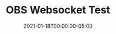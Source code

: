 ---
layout: ext_single
title: OBS Websocket Test
desc: Test connection to your OBS websocket 
category: utilities
date: '2021-01-18T00:00:00-05:00'
permalink: extensions/utilities/:slug
download_url: https://github.com/christinna9031/LB-obs-websocket-test/releases
developer_name: Christina K.
developer_url: https://christinak.itch.io
version: 1.0
sammi_version: 1.40
platform: OBS
overview: |
    Extension for SAMMI which lets you test connection to your OBS websocket, in case you cannot normally connect from SAMMI.
setup: |
    1. Install the extension. You can follow the [Extension Install Guide](https://sammi.solutions/extensions/install).
    2. Create a new button with a Send to Extension command and fill out the necessary fields. Leave password field empty if you did not set one up in your OBS websocket settings.
    3. Press Done twice and refresh your Bridge.
    4. Press the button you just created. You should see three yellow notification messages in your Receiver, indicating the connection status and websocket version.\
    If it says `Connection closed` or `Disconnected`, your OBS websocket is not properly installed.\
    If you can connect just fine, there must be something preventing SAMMI from connecting to your websocket (old obs websocekt version, wrong settings, antivirus/firewall blocking it etc.).
privacy_collect: false
---